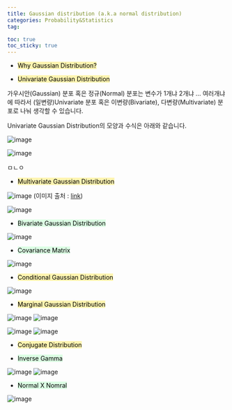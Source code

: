 ```yaml
---
title: Gaussian distribution (a.k.a normal distribution)
categories: Probability&Statistics
tag: 

toc: true
toc_sticky: true
---
```


- <mark style='background-color: #fff5b1'> Why Gaussian Distribution? </mark>


- <mark style='background-color: #fff5b1'> Univariate Gaussian Distribution </mark>

가우시안(Gaussian) 분포 혹은 정규(Normal) 분포는 변수가 1개냐 2개냐 ... 여러개냐에 따라서 (일변량)Univariate 분포 혹은 이변량(Bivariate), 다변량(Multivariate) 분포로 나눠 생각할 수 있습니다.

Univariate Gaussian Distribution의 모양과 수식은 아래와 같습니다.

![image](https://user-images.githubusercontent.com/48202736/106379093-fd6ad200-63ec-11eb-9b6f-f8ad3b5448c1.png)

![image](https://user-images.githubusercontent.com/48202736/106379103-0360b300-63ed-11eb-910a-63e254e01682.png)

ㅁㄴㅇ


- <mark style='background-color: #fff5b1'> Multivariate Gaussian Distribution </mark>

![image](https://user-images.githubusercontent.com/48202736/106442710-f1e7db80-64be-11eb-9810-954a14c0ed74.png)
(이미지 출처 : [link](https://ko.wikipedia.org/wiki/%EB%8B%A4%EB%B3%80%EB%9F%89_%EC%A0%95%EA%B7%9C%EB%B6%84%ED%8F%AC))

![image](https://user-images.githubusercontent.com/48202736/106379113-13789280-63ed-11eb-9a8a-3ee82f60c4cc.png)

- <mark style='background-color: #dcffe4'> Bivariate Gaussian Distribution </mark>

![image](https://user-images.githubusercontent.com/48202736/106379271-0dcf7c80-63ee-11eb-80b1-8a401837c6a4.png)

- <mark style='background-color: #dcffe4'> Covariance Matrix </mark>

![image](https://user-images.githubusercontent.com/48202736/106379277-1b850200-63ee-11eb-85aa-aceece871413.png)

- <mark style='background-color: #fff5b1'> Conditional Gaussian Distribution </mark>

![image](https://user-images.githubusercontent.com/48202736/106379157-520e4d00-63ed-11eb-91f3-957b610e1eb1.png)

- <mark style='background-color: #fff5b1'> Marginal Gaussian Distribution </mark>

![image](https://user-images.githubusercontent.com/48202736/106379160-55093d80-63ed-11eb-9da8-4cdbac065b18.png)
![image](https://user-images.githubusercontent.com/48202736/106379163-58042e00-63ed-11eb-98de-0b82c005de7c.png)

![image](https://user-images.githubusercontent.com/48202736/106379164-5a668800-63ed-11eb-993b-ea09b72ac61a.png)
![image](https://user-images.githubusercontent.com/48202736/106379166-5c304b80-63ed-11eb-8e3c-761669998966.png)


- <mark style='background-color: #fff5b1'> Conjugate Distribution  </mark>

- <mark style='background-color: #dcffe4'> Inverse Gamma  </mark>

![image](https://user-images.githubusercontent.com/48202736/106379109-0a87c100-63ed-11eb-8e80-c8d642f20d22.png)
![image](https://user-images.githubusercontent.com/48202736/106379111-0c518480-63ed-11eb-8269-26244ea6bfea.png)

- <mark style='background-color: #dcffe4'> Normal X Nomral  </mark>

![image](https://user-images.githubusercontent.com/48202736/106379170-5fc3d280-63ed-11eb-95d1-7e2d91119b90.png)
